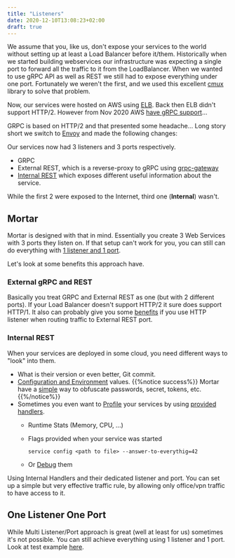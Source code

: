 ```yaml
---
title: "Listeners"
date: 2020-12-10T13:08:23+02:00
draft: true
---
```


We assume that you, like us, don't expose your services to the world without setting up at least a Load Balancer before it/them.
Historically when we started building webservices our infrastructure was expecting a single port to forward all the traffic to it from the LoadBalancer.
When we wanted to use gRPC API as well as REST we still had to expose everything under one port.
Fortunately we weren't the first, and we used this excellent [cmux](https://github.com/soheilhy/cmux) library to solve that problem.

Now, our services were hosted on AWS using [ELB](https://docs.aws.amazon.com/elasticloadbalancing/latest/classic/elb-listener-config.html).
Back then ELB didn't support HTTP/2. However from Nov 2020 AWS [have gRPC support](https://aws.amazon.com/blogs/aws/new-application-load-balancer-support-for-end-to-end-http-2-and-grpc/)...

GRPC is based on HTTP/2 and that presented some headache... Long story short we switch to [Envoy](https://www.envoyproxy.io/) and made the following changes:

Our services now had 3 listeners and 3 ports respectively.

- GRPC
- External REST, which is a reverse-proxy to gRPC using [grpc-gateway](https://github.com/grpc-ecosystem/grpc-gateway)
- [Internal REST](#internal-rest) which exposes different useful information about the service.

While the first 2 were exposed to the Internet, third one (**Internal**) wasn't.

## Mortar

Mortar is designed with that in mind. Essentially you create 3 Web Services with 3 ports they listen on.
If that setup can't work for you, you can still can do everything with [1 listener and 1 port](#one-listener-one-port).

Let's look at some benefits this approach have.

### External gRPC and REST

Basically you treat GRPC and External REST as one (but with 2 different ports).
If your Load Balancer doesn't support HTTP/2 it sure does support HTTP/1.
It also can probably give you some [benefits](https://docs.aws.amazon.com/elasticloadbalancing/latest/application/load-balancer-listeners.html#listener-configuration) if you use HTTP listener when routing traffic to External REST port.

### Internal REST

When your services are deployed in some cloud, you need different ways to "look" into them.

- What is their version or even better, Git commit.
- [Configuration and Environment](https://github.com/go-masonry/mortar/blob/master/handlers/self.go#L48) values.
    {{%notice success%}} Mortar have a [simple](https://github.com/go-masonry/mortar/blob/master/handlers/self.go#L65) way to obfuscate passwords, secret, tokens, etc.{{%/notice%}}
- Sometimes you even want to [Profile](https://golang.org/pkg/net/http/pprof/) your services by using [provided handlers](https://github.com/go-masonry/mortar/blob/master/handlers/profile.go#L15).
    - Runtime Stats (Memory, CPU, ...)
    - Flags provided when your service was started

        ```shell
        service config <path to file> --answer-to-everythig=42
        ```

    - Or [Debug](https://github.com/go-masonry/mortar/blob/master/handlers/debug.go#L45) them

Using Internal Handlers and their dedicated listener and port. You can set up a simple but very effective traffic rule,
 by allowing only office/vpn traffic to have access to it.

## One Listener One Port

While Multi Listener/Port approach is great (well at least for us) sometimes it's not possible.
You can still achieve everything using 1 listener and 1 port.
Look at test example [here](https://github.com/go-masonry/mortar/blob/master/http/server/oneport_test.go).
